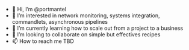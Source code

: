 - 👋 Hi, I’m @portmantel
- 👀 I’m interested in network monitoring, systems integration, commandlets, asynchronous pipelines
- 🌱 I’m currently learning how to scale out from a project to a business
- 💞️ I’m looking to collaborate on simple but effectives recipes
- 📫 How to reach me TBD

<!---
comment
--->
